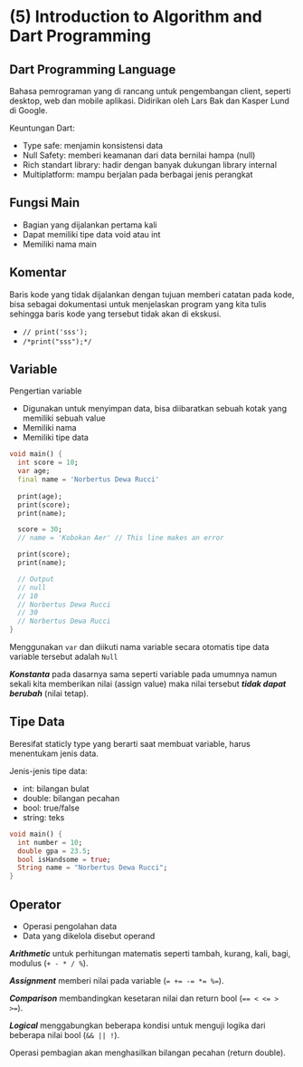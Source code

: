 # (5) Introduction to Algorithm and Dart Programming

## Dart Programming Language

Bahasa pemrograman yang di rancang untuk pengembangan client, seperti desktop, web dan mobile aplikasi. Didirikan oleh Lars Bak dan Kasper Lund di Google.

Keuntungan Dart:

- Type safe: menjamin konsistensi data
- Null Safety: memberi keamanan dari data bernilai hampa (null)
- Rich standart library: hadir dengan banyak dukungan library internal
- Multiplatform: mampu berjalan pada berbagai jenis perangkat

## Fungsi Main

- Bagian yang dijalankan pertama kali
- Dapat memiliki tipe data void atau int
- Memiliki nama main

## Komentar

Baris kode yang tidak dijalankan dengan tujuan memberi catatan pada kode, bisa sebagai dokumentasi untuk menjelaskan program yang kita tulis sehingga baris kode yang tersebut tidak akan di ekskusi.

- `// print('sss');`
- `/*print("sss");*/`

## Variable

Pengertian variable

- Digunakan untuk menyimpan data, bisa diibaratkan sebuah kotak yang memiliki sebuah value
- Memiliki nama
- Memiliki tipe data

```dart
void main() {
  int score = 10;
  var age;
  final name = 'Norbertus Dewa Rucci'
  
  print(age);
  print(score);
  print(name);

  score = 30;
  // name = 'Kobokan Aer' // This line makes an error

  print(score);
  print(name);

  // Output
  // null
  // 10
  // Norbertus Dewa Rucci
  // 30
  // Norbertus Dewa Rucci
}
```

Menggunakan `var` dan diikuti nama variable secara otomatis tipe data variable tersebut adalah `Null`

***Konstanta*** pada dasarnya sama seperti variable pada umumnya namun sekali kita memberikan nilai (assign value) maka nilai tersebut ***tidak dapat berubah*** (nilai tetap).

## Tipe Data

Beresifat staticly type yang berarti saat membuat variable, harus menentukam jenis data.

Jenis-jenis tipe data:

- int: bilangan bulat
- double: bilangan pecahan
- bool: true/false
- string: teks

```dart
void main() {
  int number = 10;
  double gpa = 23.5;
  bool isHandsome = true;
  String name = "Norbertus Dewa Rucci";
}
```

## Operator

- Operasi pengolahan data
- Data yang dikelola disebut operand

***Arithmetic*** untuk perhitungan matematis seperti tambah, kurang, kali, bagi, modulus (`+ - * / %`).

***Assignment*** memberi nilai pada variable (`= += -= *= %=`).

***Comparison*** membandingkan kesetaran nilai dan return bool (`== < <= > >=`).

***Logical*** menggabungkan beberapa kondisi untuk menguji logika dari beberapa nilai bool (`&& || !`).

Operasi pembagian akan menghasilkan bilangan pecahan (return double).
